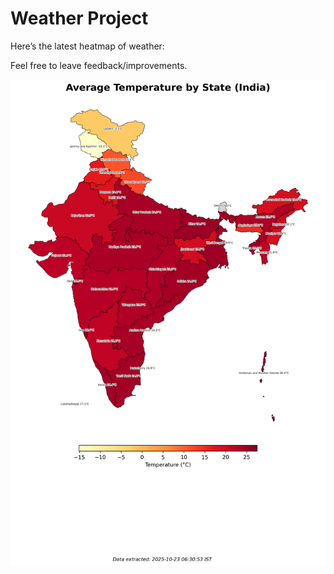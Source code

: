 # Weather Project

Here’s the latest heatmap of weather:

Feel free to leave feedback/improvements.

![India Heatmap](docs/assets/india_heatmap.png?v=F97E47)
